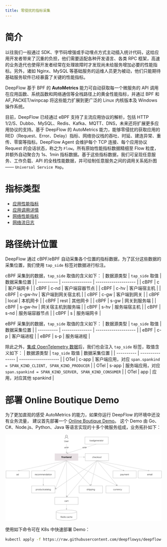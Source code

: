 ```yaml
---
title: 零侵扰的指标采集
---
```


# 简介

以往我们一般通过 SDK、字节码增强或手动埋点方式主动插入统计代码，这给应用开发者带来了沉重的负担，他们需要适配各种开发语言、各类 RPC 框架，高速的业务迭代也使得开发者经常在处理故障时才发现尚未给服务增加必要的性能指标。另外，诸如 Nginx、MySQL 等基础服务的运维人员更为被动，他们只能期待基础服务软件已经暴露了关键的性能指标。

DeepFlow 基于 BPF 的 **AutoMetrics** 能力可自动获取每一个微服务的 API 调用在应用函数、系统函数和网络通信等全栈路径上的黄金性能指标，并通过 BPF 和 AF\_PACKET/winpcap 将这些能力扩展到更广泛的 Linux 内核版本及 Windows 操作系统。

目前，DeepFlow 已经通过 eBPF 支持了主流应用协议的解析，包括 HTTP 1/2/S、Dubbo、MySQL、Redis、Kafka、MQTT、DNS，未来还将扩展更多应用协议的支持。基于 DeepFlow 的 AutoMetrics 能力，能够零侵扰的获取应用的 RED（Request、Error、Delay）指标、网络协议栈的吞吐、时延、建连异常、重传、零窗等指标。DeepFlow Agent 会维护每个 TCP 连接、每个应用协议 Request 的会话状态，称之为 `Flow`。所有原始性能指标数据精细至 Flow 粒度，并额外自动聚合为 1s、1min 指标数据。基于这些指标数据，我们可呈现任意服务、工作负载、API 的全栈性能数据，并可绘制任意服务之间的调用关系拓扑图 —— `Universal Service Map`。

# 指标类型

- [应用性能指标](./application-metrics/)
- [应用调用详情](./request-log/)
- [网络性能指标](./network-metrics/)
- [网络流日志](./flow-log/)

# 路径统计位置

DeepFlow 通过 cBPF/eBPF 自动采集各个位置的指标数据，为了区分这些数据的采集位置，我们使用 `tap_side` 标签对数据进行标注。

cBPF 采集到的数据，`tap_side` 取值的含义如下：
| 数据源类型 | `tap_side` 取值 | 数据采集位置         |
| ---------- | --------------- | -------------------- |
| cBPF       | c               | 客户端网卡           |
| cBPF       | c-nd            | 客户端容器节点       |
| cBPF       | c-hv            | 客户端宿主机         |
| cBPF       | c-gw-hv         | 客户端到网关宿主机   |
| cBPF       | c-gw            | 客户端到网关         |
| cBPF       | local           | 本机网卡             |
| cBPF       | rest            | 其他网卡             |
| cBPF       | s-gw            | 网关到服务端         |
| cBPF       | s-gw-hv         | 网关宿主机到服务端   |
| cBPF       | s-hv            | 服务端宿主机         |
| cBPF       | s-nd            | 服务端容器节点       |
| cBPF       | s               | 服务端网卡           |

eBPF 采集到的数据，`tap_side` 取值的含义如下：
| 数据源类型 | `tap_side` 取值 | 数据采集位置         |
| ---------- | --------------- | -------------------- |
| eBPF       | c-p             | 客户端进程           |
| eBPF       | s-p             | 服务端进程           |

除此之外，[集成 OpenTelemetry 数据](../agent-integration/tracing/opentelemetry/)后，我们也会注入 `tap_side` 标签，取值含义如下：
| 数据源类型 | `tap_side` 取值 | 数据采集位置         |
| ---------- | --------------- | -------------------- |
| OTel       | c-app           | 客户端应用，对应 `span.spankind = SPAN_KIND_CLIENT, SPAN_KIND_PRODUCER` |
| OTel       | s-app           | 服务端应用，对应 `span.spankind = SPAN_KIND_SERVER, SPAN_KIND_CONSUMER` |
| OTel       | app             | 应用，对应其他 spankind |

# 部署 Online Boutique Demo

为了更加直观的感受 AutoMetrics 的能力，如果你运行 DeepFlow 的环境中还没有业务流量，
建议首先部署一个 [Online Boutique Demo](https://github.com/GoogleCloudPlatform/microservices-demo)。
这个 Demo 由 Go、C#、Node.js、Python、Java 等语言实现的十多个微服务组成，业务拓扑如下：

![GCP Online Boutique Architecture](https://github.com/GoogleCloudPlatform/microservices-demo/blob/main/docs/img/architecture-diagram.png?raw=true)

使用如下命令可在 K8s 中快速部署 Demo：
```bash
kubectl apply -f https://raw.githubusercontent.com/deepflowys/deepflow-demo/main/GoogleCloudPlatform-microservices-demo/kubernetes-manifests.yaml
```

